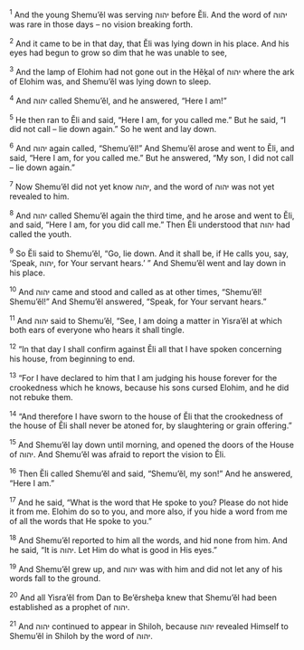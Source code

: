<sup>1</sup> And the young Shemu’ĕl was serving יהוה before Ĕli. And the word of יהוה was rare in those days – no vision breaking forth.

<sup>2</sup> And it came to be in that day, that Ĕli was lying down in his place. And his eyes had begun to grow so dim that he was unable to see,

<sup>3</sup> And the lamp of Elohim had not gone out in the Hĕḵal of יהוה where the ark of Elohim was, and Shemu’ĕl was lying down to sleep.

<sup>4</sup> And יהוה called Shemu’ĕl, and he answered, “Here I am!”

<sup>5</sup> He then ran to Ĕli and said, “Here I am, for you called me.” But he said, “I did not call – lie down again.” So he went and lay down.

<sup>6</sup> And יהוה again called, “Shemu’ĕl!” And Shemu’ĕl arose and went to Ĕli, and said, “Here I am, for you called me.” But he answered, “My son, I did not call – lie down again.”

<sup>7</sup> Now Shemu’ĕl did not yet know יהוה, and the word of יהוה was not yet revealed to him.

<sup>8</sup> And יהוה called Shemu’ĕl again the third time, and he arose and went to Ĕli, and said, “Here I am, for you did call me.” Then Ĕli understood that יהוה had called the youth.

<sup>9</sup> So Ĕli said to Shemu’ĕl, “Go, lie down. And it shall be, if He calls you, say, ‘Speak, יהוה, for Your servant hears.’ ” And Shemu’ĕl went and lay down in his place.

<sup>10</sup> And יהוה came and stood and called as at other times, “Shemu’ĕl! Shemu’ĕl!” And Shemu’ĕl answered, “Speak, for Your servant hears.”

<sup>11</sup> And יהוה said to Shemu’ĕl, “See, I am doing a matter in Yisra’ĕl at which both ears of everyone who hears it shall tingle.

<sup>12</sup> “In that day I shall confirm against Ĕli all that I have spoken concerning his house, from beginning to end.

<sup>13</sup> “For I have declared to him that I am judging his house forever for the crookedness which he knows, because his sons cursed Elohim, and he did not rebuke them.

<sup>14</sup> “And therefore I have sworn to the house of Ĕli that the crookedness of the house of Ĕli shall never be atoned for, by slaughtering or grain offering.”

<sup>15</sup> And Shemu’ĕl lay down until morning, and opened the doors of the House of יהוה. And Shemu’ĕl was afraid to report the vision to Ĕli.

<sup>16</sup> Then Ĕli called Shemu’ĕl and said, “Shemu’ĕl, my son!” And he answered, “Here I am.”

<sup>17</sup> And he said, “What is the word that He spoke to you? Please do not hide it from me. Elohim do so to you, and more also, if you hide a word from me of all the words that He spoke to you.”

<sup>18</sup> And Shemu’ĕl reported to him all the words, and hid none from him. And he said, “It is יהוה. Let Him do what is good in His eyes.”

<sup>19</sup> And Shemu’ĕl grew up, and יהוה was with him and did not let any of his words fall to the ground.

<sup>20</sup> And all Yisra’ĕl from Dan to Be’ĕrsheḇa knew that Shemu’ĕl had been established as a prophet of יהוה.

<sup>21</sup> And יהוה continued to appear in Shiloh, because יהוה revealed Himself to Shemu’ĕl in Shiloh by the word of יהוה.

